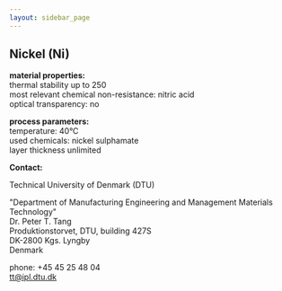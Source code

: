 ```yaml
---
layout: sidebar_page
---
```


## Nickel (Ni)

__material properties:__  	
thermal stability up to	250  
most relevant chemical non-resistance:	nitric acid  
optical transparency:	no
	
__process parameters:__  	
temperature:	40°C  
used chemicals:	nickel sulphamate  	
layer thickness	unlimited
<!--break-->
__Contact:__



Technical University of Denmark (DTU)


"Department of Manufacturing Engineering and Management
Materials Technology"  
Dr. Peter T. Tang  
Produktionstorvet, DTU, building 427S  
DK-2800 Kgs. Lyngby  
Denmark



phone: +45 45 25 48 04  
tt@ipl.dtu.dk